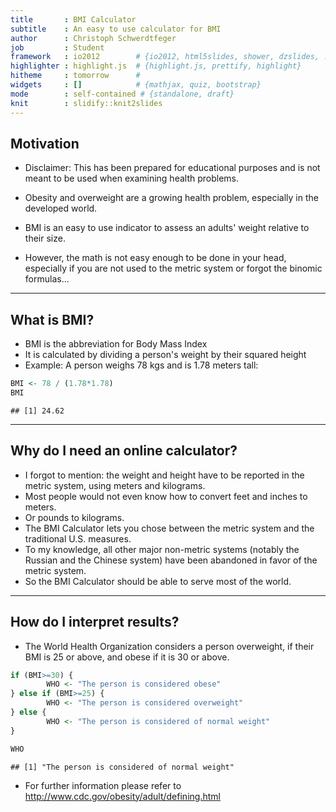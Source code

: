 ```yaml
---
title       : BMI Calculator
subtitle    : An easy to use calculator for BMI
author      : Christoph Schwerdtfeger
job         : Student
framework   : io2012        # {io2012, html5slides, shower, dzslides, ...}
highlighter : highlight.js  # {highlight.js, prettify, highlight}
hitheme     : tomorrow      # 
widgets     : []            # {mathjax, quiz, bootstrap}
mode        : self-contained # {standalone, draft}
knit        : slidify::knit2slides
---
```


## Motivation

* Disclaimer: This has been prepared for educational purposes and is not meant to be used when examining health problems.

* Obesity and overweight are a growing health problem, especially in the developed world.
* BMI is an easy to use indicator to assess an adults' weight relative to their size.
* However, the math is not easy enough to be done in your head, especially if you are not used to the metric system or forgot the binomic formulas...


---

## What is BMI?

* BMI is the abbreviation for Body Mass Index
* It is calculated by dividing a person's weight by their squared height
* Example: A person weighs 78 kgs and is 1.78 meters tall:


```r
BMI <- 78 / (1.78*1.78)
BMI
```

```
## [1] 24.62
```


---

## Why do I need an online calculator?

* I forgot to mention: the weight and height have to be reported in the metric system, using meters and kilograms.
* Most people would not even know how to convert feet and inches to meters.
* Or pounds to kilograms.
* The BMI Calculator lets you chose between the metric system and the traditional U.S. measures.
* To my knowledge, all other major non-metric systems (notably the Russian and the Chinese system) have been abandoned in favor of the metric system.
* So the BMI Calculator should be able to serve most of the world.

---

## How do I interpret results?

* The World Health Organization considers a person overweight, if their BMI is 25 or above, and obese if it is 30 or above.


```r
if (BMI>=30) {
        WHO <- "The person is considered obese"
} else if (BMI>=25) {
        WHO <- "The person is considered overweight"
} else {
        WHO <- "The person is considered of normal weight"
}

WHO
```

```
## [1] "The person is considered of normal weight"
```


* For further information please refer to http://www.cdc.gov/obesity/adult/defining.html



